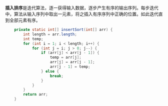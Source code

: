 **插入排序**是迭代算法，逐一获得输入数据，逐步产生有序的输出序列。每步迭代中，算法从输入序列中取出一元素，将之插入有序序列中正确的位置。如此迭代直到全部元素有序。

```java
    private static int[] insertSort(int[] arr) {
        int length = arr.length;
      	int temp;
        for (int i = 1; i < length; i++) {
            for (int j = i; j > 0; j--) {
                if (arr[j] < arr[j - 1]) {
                    temp = arr[j];
                    arr[j] = arr[j - 1];
                    arr[j - 1] = temp;
                } else {
                    break;
                }
            }
        }
        return arr;
    }
```